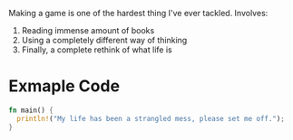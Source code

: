 Making a game is one of the hardest thing I've ever tackled.
Involves:
1. Reading immense amount of books
2. Using a completely different way of thinking
3. Finally, a complete rethink of what life is


# Exmaple Code
```rust
fn main() {
  println!("My life has been a strangled mess, please set me off.");
}
```
